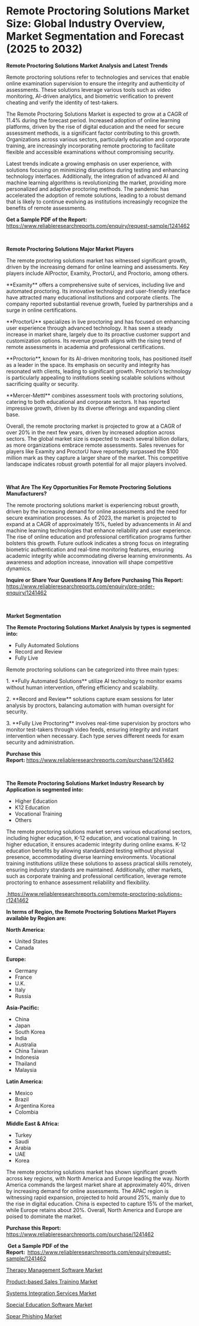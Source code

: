 <p><h1>Remote Proctoring Solutions Market Size: Global Industry Overview, Market Segmentation and Forecast (2025 to 2032)</h1></p><p><strong>Remote Proctoring Solutions Market Analysis and Latest Trends</strong></p>
<p><p>Remote proctoring solutions refer to technologies and services that enable online examination supervision to ensure the integrity and authenticity of assessments. These solutions leverage various tools such as video monitoring, AI-driven analytics, and biometric verification to prevent cheating and verify the identity of test-takers. </p><p>The Remote Proctoring Solutions Market is expected to grow at a CAGR of 11.4% during the forecast period. Increased adoption of online learning platforms, driven by the rise of digital education and the need for secure assessment methods, is a significant factor contributing to this growth. Organizations across various sectors, particularly education and corporate training, are increasingly incorporating remote proctoring to facilitate flexible and accessible examinations without compromising security.</p><p>Latest trends indicate a growing emphasis on user experience, with solutions focusing on minimizing disruptions during testing and enhancing technology interfaces. Additionally, the integration of advanced AI and machine learning algorithms is revolutionizing the market, providing more personalized and adaptive proctoring methods. The pandemic has accelerated the adoption of remote solutions, leading to a robust demand that is likely to continue evolving as institutions increasingly recognize the benefits of remote assessments.</p></p>
<p><strong>Get a Sample PDF of the Report:&nbsp;</strong> <a href="https://www.reliableresearchreports.com/enquiry/request-sample/1241462?utm_campaign=33&utm_medium=2&utm_source=Github&utm_content=ia&utm_term=09032025&utm_id=remote-proctoring-solutions">https://www.reliableresearchreports.com/enquiry/request-sample/1241462</a></p>
<p>&nbsp;</p>
<p><strong>Remote Proctoring Solutions Major Market Players</strong></p>
<p><p>The remote proctoring solutions market has witnessed significant growth, driven by the increasing demand for online learning and assessments. Key players include AIProctor, Examity, ProctorU, and Proctorio, among others.</p><p>**Examity** offers a comprehensive suite of services, including live and automated proctoring. Its innovative technology and user-friendly interface have attracted many educational institutions and corporate clients. The company reported substantial revenue growth, fueled by partnerships and a surge in online certifications.</p><p>**ProctorU** specializes in live proctoring and has focused on enhancing user experience through advanced technology. It has seen a steady increase in market share, largely due to its proactive customer support and customization options. Its revenue growth aligns with the rising trend of remote assessments in academia and professional certifications.</p><p>**Proctorio**, known for its AI-driven monitoring tools, has positioned itself as a leader in the space. Its emphasis on security and integrity has resonated with clients, leading to significant growth. Proctorio's technology is particularly appealing to institutions seeking scalable solutions without sacrificing quality or security.</p><p>**Mercer-Mettl** combines assessment tools with proctoring solutions, catering to both educational and corporate sectors. It has reported impressive growth, driven by its diverse offerings and expanding client base. </p><p>Overall, the remote proctoring market is projected to grow at a CAGR of over 20% in the next few years, driven by increased adoption across sectors. The global market size is expected to reach several billion dollars, as more organizations embrace remote assessments. Sales revenues for players like Examity and ProctorU have reportedly surpassed the $100 million mark as they capture a larger share of the market. This competitive landscape indicates robust growth potential for all major players involved.</p></p>
<p>&nbsp;</p>
<p><strong>What Are The Key Opportunities For Remote Proctoring Solutions Manufacturers?</strong></p>
<p><p>The remote proctoring solutions market is experiencing robust growth, driven by the increasing demand for online assessments and the need for secure examination processes. As of 2023, the market is projected to expand at a CAGR of approximately 15%, fueled by advancements in AI and machine learning technologies that enhance reliability and user experience. The rise of online education and professional certification programs further bolsters this growth. Future outlook indicates a strong focus on integrating biometric authentication and real-time monitoring features, ensuring academic integrity while accommodating diverse learning environments. As awareness and adoption increase, innovation will shape competitive dynamics.</p></p>
<p><strong>Inquire or Share Your Questions If Any Before Purchasing This Report:</strong> <a href="https://www.reliableresearchreports.com/enquiry/pre-order-enquiry/1241462?utm_campaign=33&utm_medium=2&utm_source=Github&utm_content=ia&utm_term=09032025&utm_id=remote-proctoring-solutions">https://www.reliableresearchreports.com/enquiry/pre-order-enquiry/1241462</a></p>
<p>&nbsp;</p>
<p><strong>Market Segmentation</strong></p>
<p><strong>The Remote Proctoring Solutions Market Analysis by types is segmented into:</strong></p>
<p><ul><li>Fully Automated Solutions</li><li>Record and Review</li><li>Fully Live</li></ul></p>
<p><p>Remote proctoring solutions can be categorized into three main types: </p><p>1. **Fully Automated Solutions** utilize AI technology to monitor exams without human intervention, offering efficiency and scalability. </p><p>2. **Record and Review** solutions capture exam sessions for later analysis by proctors, balancing automation with human oversight for security. </p><p>3. **Fully Live Proctoring** involves real-time supervision by proctors who monitor test-takers through video feeds, ensuring integrity and instant intervention when necessary. Each type serves different needs for exam security and administration.</p></p>
<p><strong>Purchase this Report:&nbsp;</strong><a href="https://www.reliableresearchreports.com/purchase/1241462?utm_campaign=33&utm_medium=2&utm_source=Github&utm_content=ia&utm_term=09032025&utm_id=remote-proctoring-solutions">https://www.reliableresearchreports.com/purchase/1241462</a></p>
<p>&nbsp;</p>
<p><strong>The Remote Proctoring Solutions Market Industry Research by Application is segmented into:</strong></p>
<p><ul><li>Higher Education</li><li>K12 Education</li><li>Vocational Training</li><li>Others</li></ul></p>
<p><p>The remote proctoring solutions market serves various educational sectors, including higher education, K-12 education, and vocational training. In higher education, it ensures academic integrity during online exams. K-12 education benefits by allowing standardized testing without physical presence, accommodating diverse learning environments. Vocational training institutions utilize these solutions to assess practical skills remotely, ensuring industry standards are maintained. Additionally, other markets, such as corporate training and professional certification, leverage remote proctoring to enhance assessment reliability and flexibility.</p></p>
<p><a href="https://www.reliableresearchreports.com/remote-proctoring-solutions-r1241462?utm_campaign=33&utm_medium=2&utm_source=Github&utm_content=ia&utm_term=09032025&utm_id=remote-proctoring-solutions">&nbsp;https://www.reliableresearchreports.com/remote-proctoring-solutions-r1241462</a></p>
<p><strong>In terms of Region, the Remote Proctoring Solutions Market Players available by Region are:</strong></p>
<p>
    <p> <strong> North America: </strong>
        <ul>
            <li>United States</li>
            <li>Canada</li>
        </ul>
        </p> 
    <p> <strong> Europe: </strong>
        <ul>
            <li>Germany</li>
            <li>France</li>
            <li>U.K.</li>
            <li>Italy</li>
            <li>Russia</li>
        </ul>
        </p> 
    <p> <strong> Asia-Pacific: </strong>
        <ul>
            <li>China</li>
            <li>Japan</li>
            <li>South Korea</li>
            <li>India</li>
            <li>Australia</li>
            <li>China Taiwan</li>
            <li>Indonesia</li>
            <li>Thailand</li>
            <li>Malaysia</li>
        </ul>
        </p> 
    <p> <strong> Latin America: </strong>
        <ul>
            <li>Mexico</li>
            <li>Brazil</li>
            <li>Argentina Korea</li>
            <li>Colombia</li>
        </ul>
        </p> 
    <p> <strong> Middle East & Africa: </strong>
        <ul>
            <li>Turkey</li>
            <li>Saudi</li>
            <li>Arabia</li>
            <li>UAE</li>
            <li>Korea</li>
        </ul>
    </p>
    </p>
<p><p>The remote proctoring solutions market has shown significant growth across key regions, with North America and Europe leading the way. North America commands the largest market share at approximately 40%, driven by increasing demand for online assessments. The APAC region is witnessing rapid expansion, projected to hold around 25%, mainly due to the rise in digital education. China is expected to capture 15% of the market, while Europe retains about 20%. Overall, North America and Europe are poised to dominate the market.</p></p>
<p><strong>Purchase this Report: </strong><a href="https://www.reliableresearchreports.com/purchase/1241462?utm_campaign=33&utm_medium=2&utm_source=Github&utm_content=ia&utm_term=09032025&utm_id=remote-proctoring-solutions">https://www.reliableresearchreports.com/purchase/1241462</a></p>
<p>&nbsp;<strong>Get a Sample PDF of the Report:&nbsp;&nbsp;</strong><a href="https://www.reliableresearchreports.com/enquiry/request-sample/1241462?utm_campaign=33&utm_medium=2&utm_source=Github&utm_content=ia&utm_term=09032025&utm_id=remote-proctoring-solutions">https://www.reliableresearchreports.com/enquiry/request-sample/1241462</a></p>
<p><strong></strong></p>
<p><p><a href="https://github.com/lourdesmai100/Market-Research-Report-List-1/blob/main/therapy-management-software-market.md?utm_campaign=33&utm_medium=2&utm_source=Github&utm_content=ia&utm_term=09032025&utm_id=remote-proctoring-solutions">Therapy Management Software Market</a></p><p><a href="https://github.com/nkbaroga/Market-Research-Report-List-1/blob/main/product-based-sales-training-market.md?utm_campaign=33&utm_medium=2&utm_source=Github&utm_content=ia&utm_term=09032025&utm_id=remote-proctoring-solutions">Product-based Sales Training Market</a></p><p><a href="https://github.com/sawrovpipolo/Market-Research-Report-List-1/blob/main/systems-integration-services-market.md?utm_campaign=33&utm_medium=2&utm_source=Github&utm_content=ia&utm_term=09032025&utm_id=remote-proctoring-solutions">Systems Integration Services Market</a></p><p><a href="https://github.com/ritooesiaba/Market-Research-Report-List-1/blob/main/special-education-software-market.md?utm_campaign=33&utm_medium=2&utm_source=Github&utm_content=ia&utm_term=09032025&utm_id=remote-proctoring-solutions">Special Education Software Market</a></p><p><a href="https://github.com/elvutedipela/Market-Research-Report-List-1/blob/main/spear-phishing-market.md?utm_campaign=33&utm_medium=2&utm_source=Github&utm_content=ia&utm_term=09032025&utm_id=remote-proctoring-solutions">Spear Phishing Market</a></p></p>